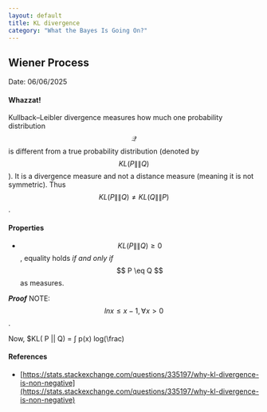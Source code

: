```yaml
---
layout: default
title: KL divergence
category: "What the Bayes Is Going On?"
---
```

## Wiener Process

Date: 06/06/2025

#### Whazzat!

Kullback–Leibler divergence measures how much one probability distribution $$ \mathcal{Q} $$ is different from a true probability distribution (denoted by $$ KL(P\|\|Q) $$). It is a divergence measure and not a distance measure (meaning it is not symmetric). Thus $$ KL(P\|\|Q) ≠ KL(Q\|\|P) $$. 

#### Properties

- $$ KL(P\|\|Q) \geq 0 $$, equality holds *if and only if* $$ P \eq Q $$ as measures.

***Proof***
NOTE: $$ ln x \leq x - 1, \forall x \gt 0 $$. 

Now, $KL( P \|\| Q) = ∫ p(x) log(\frac)


#### References
- [https://stats.stackexchange.com/questions/335197/why-kl-divergence-is-non-negative](https://stats.stackexchange.com/questions/335197/why-kl-divergence-is-non-negative)
